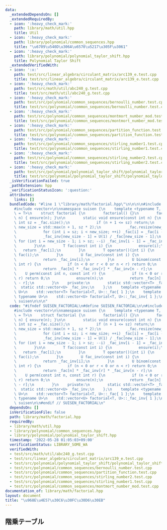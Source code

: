 ```yaml
---
data:
  _extendedDependsOn: []
  _extendedRequiredBy:
  - icon: ':heavy_check_mark:'
    path: library/math/util.hpp
    title: Util
  - icon: ':heavy_check_mark:'
    path: library/polynomial/common_sequences.hpp
    title: "\u6709\u540D\u306A\u6570\u5217\u305F\u3061"
  - icon: ':heavy_check_mark:'
    path: library/polynomial/polynomial_taylor_shift.hpp
    title: Polynomial Taylor Shift
  _extendedVerifiedWith:
  - icon: ':x:'
    path: test/src/linear_algebra/circulant_matrix/arc139_e.test.cpp
    title: test/src/linear_algebra/circulant_matrix/arc139_e.test.cpp
  - icon: ':heavy_check_mark:'
    path: test/src/math/util/abc240_g.test.cpp
    title: test/src/math/util/abc240_g.test.cpp
  - icon: ':heavy_check_mark:'
    path: test/src/polynomial/common_sequences/bernoulli_number.test.cpp
    title: test/src/polynomial/common_sequences/bernoulli_number.test.cpp
  - icon: ':heavy_check_mark:'
    path: test/src/polynomial/common_sequences/montmort_number_mod.test.cpp
    title: test/src/polynomial/common_sequences/montmort_number_mod.test.cpp
  - icon: ':heavy_check_mark:'
    path: test/src/polynomial/common_sequences/partition_function.test.cpp
    title: test/src/polynomial/common_sequences/partition_function.test.cpp
  - icon: ':heavy_check_mark:'
    path: test/src/polynomial/common_sequences/stirling_number1.test.cpp
    title: test/src/polynomial/common_sequences/stirling_number1.test.cpp
  - icon: ':heavy_check_mark:'
    path: test/src/polynomial/common_sequences/stirling_number2.test.cpp
    title: test/src/polynomial/common_sequences/stirling_number2.test.cpp
  - icon: ':heavy_check_mark:'
    path: test/src/polynomial/polynomial_taylor_shift/polynomial_taylor_shift.test.cpp
    title: test/src/polynomial/polynomial_taylor_shift/polynomial_taylor_shift.test.cpp
  _isVerificationFailed: true
  _pathExtension: hpp
  _verificationStatusIcon: ':question:'
  attributes:
    links: []
  bundledCode: "#line 1 \"library/math/factorial.hpp\"\n\n\n\n#include <cassert>\n\
    #include <vector>\n\nnamespace suisen {\n    template <typename T, typename U\
    \ = T>\n    struct factorial {\n        factorial() {}\n        factorial(int\
    \ n) { ensure(n); }\n\n        static void ensure(const int n) {\n           \
    \ int sz = _fac.size();\n            if (n + 1 <= sz) return;\n            int\
    \ new_size = std::max(n + 1, sz * 2);\n            _fac.resize(new_size), _fac_inv.resize(new_size);\n\
    \            for (int i = sz; i < new_size; ++i) _fac[i] = _fac[i - 1] * i;\n\
    \            _fac_inv[new_size - 1] = U(1) / _fac[new_size - 1];\n           \
    \ for (int i = new_size - 1; i > sz; --i) _fac_inv[i - 1] = _fac_inv[i] * i;\n\
    \        }\n\n        T fac(const int i) {\n            ensure(i);\n         \
    \   return _fac[i];\n        }\n        T operator()(int i) {\n            return\
    \ fac(i);\n        }\n        U fac_inv(const int i) {\n            ensure(i);\n\
    \            return _fac_inv[i];\n        }\n        U binom(const int n, const\
    \ int r) {\n            if (n < 0 or r < 0 or n < r) return 0;\n            ensure(n);\n\
    \            return _fac[n] * _fac_inv[r] * _fac_inv[n - r];\n        }\n    \
    \    U perm(const int n, const int r) {\n            if (n < 0 or r < 0 or n <\
    \ r) return 0;\n            ensure(n);\n            return _fac[n] * _fac_inv[n\
    \ - r];\n        }\n    private:\n        static std::vector<T> _fac;\n      \
    \  static std::vector<U> _fac_inv;\n    };\n    template <typename T, typename\
    \ U>\n    std::vector<T> factorial<T, U>::_fac{ 1 };\n    template <typename T,\
    \ typename U>\n    std::vector<U> factorial<T, U>::_fac_inv{ 1 };\n} // namespace\
    \ suisen\n\n\n"
  code: "#ifndef SUISEN_FACTORIAL\n#define SUISEN_FACTORIAL\n\n#include <cassert>\n\
    #include <vector>\n\nnamespace suisen {\n    template <typename T, typename U\
    \ = T>\n    struct factorial {\n        factorial() {}\n        factorial(int\
    \ n) { ensure(n); }\n\n        static void ensure(const int n) {\n           \
    \ int sz = _fac.size();\n            if (n + 1 <= sz) return;\n            int\
    \ new_size = std::max(n + 1, sz * 2);\n            _fac.resize(new_size), _fac_inv.resize(new_size);\n\
    \            for (int i = sz; i < new_size; ++i) _fac[i] = _fac[i - 1] * i;\n\
    \            _fac_inv[new_size - 1] = U(1) / _fac[new_size - 1];\n           \
    \ for (int i = new_size - 1; i > sz; --i) _fac_inv[i - 1] = _fac_inv[i] * i;\n\
    \        }\n\n        T fac(const int i) {\n            ensure(i);\n         \
    \   return _fac[i];\n        }\n        T operator()(int i) {\n            return\
    \ fac(i);\n        }\n        U fac_inv(const int i) {\n            ensure(i);\n\
    \            return _fac_inv[i];\n        }\n        U binom(const int n, const\
    \ int r) {\n            if (n < 0 or r < 0 or n < r) return 0;\n            ensure(n);\n\
    \            return _fac[n] * _fac_inv[r] * _fac_inv[n - r];\n        }\n    \
    \    U perm(const int n, const int r) {\n            if (n < 0 or r < 0 or n <\
    \ r) return 0;\n            ensure(n);\n            return _fac[n] * _fac_inv[n\
    \ - r];\n        }\n    private:\n        static std::vector<T> _fac;\n      \
    \  static std::vector<U> _fac_inv;\n    };\n    template <typename T, typename\
    \ U>\n    std::vector<T> factorial<T, U>::_fac{ 1 };\n    template <typename T,\
    \ typename U>\n    std::vector<U> factorial<T, U>::_fac_inv{ 1 };\n} // namespace\
    \ suisen\n\n#endif // SUISEN_FACTORIAL\n"
  dependsOn: []
  isVerificationFile: false
  path: library/math/factorial.hpp
  requiredBy:
  - library/math/util.hpp
  - library/polynomial/common_sequences.hpp
  - library/polynomial/polynomial_taylor_shift.hpp
  timestamp: '2022-05-28 01:05:03+09:00'
  verificationStatus: LIBRARY_SOME_WA
  verifiedWith:
  - test/src/math/util/abc240_g.test.cpp
  - test/src/linear_algebra/circulant_matrix/arc139_e.test.cpp
  - test/src/polynomial/polynomial_taylor_shift/polynomial_taylor_shift.test.cpp
  - test/src/polynomial/common_sequences/bernoulli_number.test.cpp
  - test/src/polynomial/common_sequences/partition_function.test.cpp
  - test/src/polynomial/common_sequences/stirling_number2.test.cpp
  - test/src/polynomial/common_sequences/stirling_number1.test.cpp
  - test/src/polynomial/common_sequences/montmort_number_mod.test.cpp
documentation_of: library/math/factorial.hpp
layout: document
title: "\u968E\u4E57\u30C6\u30FC\u30D6\u30EB"
---
```

## 階乗テーブル